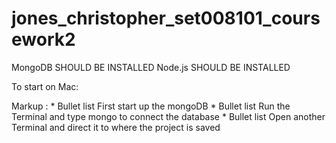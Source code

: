 # jones_christopher_set008101_coursework2
MongoDB SHOULD BE INSTALLED
Node.js SHOULD BE INSTALLED

To start on Mac:

Markup : * Bullet list First start up the mongoDB 
         * Bullet list Run the Terminal and type mongo to connect the database
         * Bullet list Open another Terminal and direct it to where the project is saved
